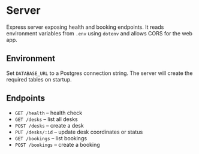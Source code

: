 # Server

Express server exposing health and booking endpoints. It reads environment variables from `.env` using `dotenv` and allows CORS for the web app.

## Environment

Set `DATABASE_URL` to a Postgres connection string. The server will create the
required tables on startup.

## Endpoints

- `GET /health` – health check
- `GET /desks` – list all desks
- `POST /desks` – create a desk
- `PUT /desks/:id` – update desk coordinates or status
- `GET /bookings` – list bookings
- `POST /bookings` – create a booking

